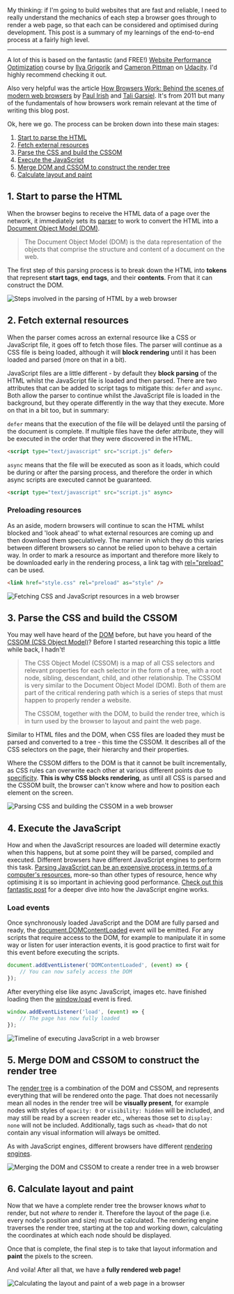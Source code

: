 My thinking: if I'm going to build websites that are fast and reliable, I need to really understand the mechanics of each step a browser goes through to render a web page, so that each can be considered and optimised during development. This post is a summary of my learnings of the end-to-end process at a fairly high level.

---

A lot of this is based on the fantastic (and FREE!) [Website Performance Optimization](https://www.udacity.com/course/website-performance-optimization--ud884) course by [Ilya Grigorik](https://twitter.com/igrigorik) and [Cameron Pittman](https://twitter.com/cwpittman) on [Udacity](https://www.udacity.com/). I'd highly recommend checking it out.

Also very helpful was the article [How Browsers Work: Behind the scenes of modern web browsers](https://www.html5rocks.com/en/tutorials/internals/howbrowserswork/) by [Paul Irish](https://twitter.com/paul_irish) and [Tali Garsiel](http://taligarsiel.com/). It's from 2011 but many of the fundamentals of how browsers work remain relevant at the time of writing this blog post.

Ok, here we go. The process can be broken down into these main stages:

1. [Start to parse the HTML](blog/how-a-browser-renders-a-web-page#1-start-to-parse-the-html)
2. [Fetch external resources](blog/how-a-browser-renders-a-web-page#2-fetch-external-resources)
3. [Parse the CSS and build the CSSOM](blog/how-a-browser-renders-a-web-page#3-parse-the-css-and-build-the-cssom)
4. [Execute the JavaScript](blog/how-a-browser-renders-a-web-page#4-execute-the-javascript)
5. [Merge DOM and CSSOM to construct the render tree](blog/how-a-browser-renders-a-web-page#5-merge-dom-and-cssom-to-construct-the-render-tree)
6. [Calculate layout and paint](blog/how-a-browser-renders-a-web-page#6-calculate-layout-and-paint)

## 1. Start to parse the HTML

When the browser begins to receive the HTML data of a page over the network, it immediately sets its [parser](https://en.wikipedia.org/wiki/Parsing#Computer_languages) to work to convert the HTML into a [Document Object Model (DOM)](https://developer.mozilla.org/en-US/docs/Web/API/Document_Object_Model/Introduction).

> The Document Object Model (DOM) is the data representation of the objects that comprise the structure and content of a document on the web.

The first step of this parsing process is to break down the HTML into **tokens** that represent **start tags**, **end tags**, and their **contents**. From that it can construct the DOM.

<picture>
  <source srcset="/images/blog/how-a-browser-renders-a-web-page/step-1-500.webp 500w,
                  /images/blog/how-a-browser-renders-a-web-page/step-1-1000.webp 1000w,
                  /images/blog/how-a-browser-renders-a-web-page/step-1.webp 2480w,
                  /images/blog/how-a-browser-renders-a-web-page/step-1.webp 2480w"
          type="image/webp">
  <source srcset="/images/blog/how-a-browser-renders-a-web-page/step-1-500.png 500w,
                  /images/blog/how-a-browser-renders-a-web-page/step-1-1000.png 1000w"
          type="image/png">
  <img src="/images/blog/how-a-browser-renders-a-web-page/step-1-1000.png" 
       alt="Steps involved in the parsing of HTML by a web browser">
</picture>

## 2. Fetch external resources

When the parser comes across an external resource like a CSS or JavaScript file, it goes off to fetch those files. The parser will continue as a CSS file is being loaded, although it will **block rendering** until it has been loaded and parsed (more on that in a bit).

JavaScript files are a little different - by default they **block parsing** of the HTML whilst the JavaScript file is loaded and then parsed. There are two attributes that can be added to script tags to mitigate this: `defer` and `async`. Both allow the parser to continue whilst the JavaScript file is loaded in the background, but they operate differently in the way that they execute. More on that in a bit too, but in summary:

`defer` means that the execution of the file will be delayed until the parsing of the document is complete. If multiple files have the defer attribute, they will be executed in the order that they were discovered in the HTML.

```html
<script type="text/javascript" src="script.js" defer>
```

`async` means that the file will be executed as soon as it loads, which could be during or after the parsing process, and therefore the order in which async scripts are executed cannot be guaranteed.

```html
<script type="text/javascript" src="script.js" async>
```

<aside>

### Preloading resources

As an aside, modern browsers will continue to scan the HTML whilst blocked and 'look ahead' to what external resources are coming up and then download them speculatively. The manner in which they do this varies between different browsers so cannot be relied upon to behave a certain way. In order to mark a resource as important and therefore more likely to be downloaded early in the rendering process, a link tag with [rel="preload"](https://developer.mozilla.org/en-US/docs/Web/HTML/Preloading_content) can be used.

```html
<link href="style.css" rel="preload" as="style" />
```

</aside>

<picture>
  <source srcset="/images/blog/how-a-browser-renders-a-web-page/step-2-500.webp 500w,
                  /images/blog/how-a-browser-renders-a-web-page/step-2-1000.webp 1000w,
                  /images/blog/how-a-browser-renders-a-web-page/step-2.webp 2480w"
          type="image/webp">
  <source srcset="/images/blog/how-a-browser-renders-a-web-page/step-2-500.png 500w,
                  /images/blog/how-a-browser-renders-a-web-page/step-2-1000.png 1000w"
          type="image/png">
  <img src="/images/blog/how-a-browser-renders-a-web-page/step-2-1000.png" 
       alt="Fetching CSS and JavaScript resources in a web browser">
</picture>

## 3. Parse the CSS and build the CSSOM

You may well have heard of the [DOM](https://developer.mozilla.org/en-US/docs/Web/API/Document_Object_Model) before, but have you heard of the [CSSOM (CSS Object Model)](https://developer.mozilla.org/en-US/docs/Glossary/CSSOM)? Before I started researching this topic a little while back, I hadn't!

> The CSS Object Model (CSSOM) is a map of all CSS selectors and relevant properties for each selector in the form of a tree, with a root node, sibling, descendant, child, and other relationship. The CSSOM is very similar to the Document Object Model (DOM). Both of them are part of the critical rendering path which is a series of steps that must happen to properly render a website.
>
> The CSSOM, together with the DOM, to build the render tree, which is in turn used by the browser to layout and paint the web page.

Similar to HTML files and the DOM, when CSS files are loaded they must be parsed and converted to a tree - this time the CSSOM. It describes all of the CSS selectors on the page, their hierarchy and their properties.

Where the CSSOM differs to the DOM is that it cannot be built incrementally, as CSS rules can overwrite each other at various different points due to [specificity](https://developer.mozilla.org/en-US/docs/Web/CSS/Specificity). **This is why CSS blocks rendering**, as until all CSS is parsed and the CSSOM built, the browser can't know where and how to position each element on the screen.

<picture>
  <source srcset="/images/blog/how-a-browser-renders-a-web-page/step-3-500.webp 500w,
                  /images/blog/how-a-browser-renders-a-web-page/step-3-1000.webp 1000w,
                  /images/blog/how-a-browser-renders-a-web-page/step-3.webp 2480w"
          type="image/webp">
  <source srcset="/images/blog/how-a-browser-renders-a-web-page/step-3-500.png 500w,
                  /images/blog/how-a-browser-renders-a-web-page/step-3-1000.png 1000w"
          type="image/png">
  <img src="/images/blog/how-a-browser-renders-a-web-page/step-3-1000.png" 
       alt="Parsing CSS and building the CSSOM in a web browser">
</picture>

## 4. Execute the JavaScript

How and when the JavaScript resources are loaded will determine exactly when this happens, but at some point they will be parsed, compiled and executed. Different browsers have different JavaScript engines to perform this task. [Parsing JavaScript can be an expensive process in terms of a computer's resources](https://medium.com/reloading/javascript-start-up-performance-69200f43b201), more-so than other types of resource, hence why optimising it is so important in achieving good performance. [Check out this fantastic post]() for a deeper dive into how the JavaScript engine works.

<aside>

### Load events

Once synchronously loaded JavaScript and the DOM are fully parsed and ready, the [document.DOMContentLoaded](https://developer.mozilla.org/en-US/docs/Web/API/Document/DOMContentLoaded_event) event will be emitted. For any scripts that require access to the DOM, for example to manipulate it in some way or listen for user interaction events, it is good practice to first wait for this event before executing the scripts.

```javascript
document.addEventListener('DOMContentLoaded', (event) => {
    // You can now safely access the DOM
});
```

After everything else like async JavaScript, images etc. have finished loading then the [window.load](https://developer.mozilla.org/en-US/docs/Web/API/Window/load_event) event is fired.

```javascript
window.addEventListener('load', (event) => {
    // The page has now fully loaded
});
```

</aside>

<picture>
  <source srcset="/images/blog/how-a-browser-renders-a-web-page/step-4-500.webp 500w,
                  /images/blog/how-a-browser-renders-a-web-page/step-4-1000.webp 1000w,
                  /images/blog/how-a-browser-renders-a-web-page/step-4.webp 2480w"
          type="image/webp">
  <source srcset="/images/blog/how-a-browser-renders-a-web-page/step-4-500.png 500w,
                  /images/blog/how-a-browser-renders-a-web-page/step-4-1000.png 1000w"
          type="image/png">
  <img src="/images/blog/how-a-browser-renders-a-web-page/step-4-1000.png" 
       alt="Timeline of executing JavaScript in a web browser">
</picture>

## 5. Merge DOM and CSSOM to construct the render tree

The [render tree](https://developers.google.com/web/fundamentals/performance/critical-rendering-path/render-tree-construction) is a combination of the DOM and CSSOM, and represents everything that will be rendered onto the page. That does not necessarily mean all nodes in the render tree will be **visually present**, for example nodes with styles of `opacity: 0` or `visibility: hidden` will be included, and may still be read by a screen reader etc., whereas those set to `display: none` will not be included. Additionally, tags such as `<head>` that do not contain any visual information will always be omitted.

As with JavaScript engines, different browsers have different [rendering engines](https://en.wikipedia.org/wiki/Comparison_of_browser_engines).

<picture>
  <source srcset="/images/blog/how-a-browser-renders-a-web-page/step-5-500.webp 500w,
                  /images/blog/how-a-browser-renders-a-web-page/step-5-1000.webp 1000w,
                  /images/blog/how-a-browser-renders-a-web-page/step-5.webp 2480w"
          type="image/webp">
  <source srcset="/images/blog/how-a-browser-renders-a-web-page/step-5-500.png 500w,
                  /images/blog/how-a-browser-renders-a-web-page/step-5-1000.png 1000w"
          type="image/png">
  <img src="/images/blog/how-a-browser-renders-a-web-page/step-5-1000.png" 
       alt="Merging the DOM and CSSOM to create a render tree in a web browser">
</picture>

## 6. Calculate layout and paint

Now that we have a complete render tree the browser knows _what_ to render, but not _where_ to render it. Therefore the layout of the page (i.e. every node's position and size) must be calculated. The rendering engine traverses the render tree, starting at the top and working down, calculating the coordinates at which each node should be displayed.

Once that is complete, the final step is to take that layout information and **paint** the pixels to the screen.

And voila! After all that, we have a **fully rendered web page!**

<picture>
  <source srcset="/images/blog/how-a-browser-renders-a-web-page/step-6-500.webp 500w,
                  /images/blog/how-a-browser-renders-a-web-page/step-6-1000.webp 1000w,
                  /images/blog/how-a-browser-renders-a-web-page/step-6.webp 2480w"
          type="image/webp">
  <source srcset="/images/blog/how-a-browser-renders-a-web-page/step-6-500.png 500w,
                  /images/blog/how-a-browser-renders-a-web-page/step-6-1000.png 1000w"
          type="image/png">
  <img src="/images/blog/how-a-browser-renders-a-web-page/step-6-1000.png" 
       alt="Calculating the layout and paint of a web page in a browser">
</picture>
